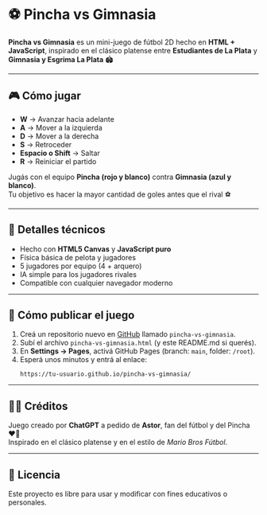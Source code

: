 # ⚽ Pincha vs Gimnasia

**Pincha vs Gimnasia** es un mini-juego de fútbol 2D hecho en **HTML + JavaScript**, inspirado en el clásico platense entre **Estudiantes de La Plata** y **Gimnasia y Esgrima La Plata** 🏟️  

---

## 🎮 Cómo jugar
- **W** → Avanzar hacia adelante  
- **A** → Mover a la izquierda  
- **D** → Mover a la derecha  
- **S** → Retroceder  
- **Espacio o Shift** → Saltar  
- **R** → Reiniciar el partido  

Jugás con el equipo **Pincha (rojo y blanco)** contra **Gimnasia (azul y blanco)**.  
Tu objetivo es hacer la mayor cantidad de goles antes que el rival ⚽

---

## 🧠 Detalles técnicos
- Hecho con **HTML5 Canvas** y **JavaScript puro**  
- Física básica de pelota y jugadores  
- 5 jugadores por equipo (4 + arquero)  
- IA simple para los jugadores rivales  
- Compatible con cualquier navegador moderno  

---

## 🚀 Cómo publicar el juego
1. Creá un repositorio nuevo en [GitHub](https://github.com) llamado `pincha-vs-gimnasia`.
2. Subí el archivo `pincha-vs-gimnasia.html` (y este README.md si querés).
3. En **Settings → Pages**, activá GitHub Pages (branch: `main`, folder: `/root`).
4. Esperá unos minutos y entrá al enlace:  
   ```
   https://tu-usuario.github.io/pincha-vs-gimnasia/
   ```

---

## 👨‍💻 Créditos
Juego creado por **ChatGPT** a pedido de **Astor**, fan del fútbol y del Pincha ❤️🤍  
Inspirado en el clásico platense y en el estilo de *Mario Bros Fútbol*.

---

## 📜 Licencia
Este proyecto es libre para usar y modificar con fines educativos o personales.
